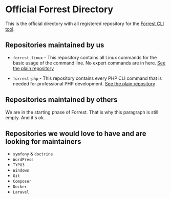 # Official Forrest Directory

This is the official directory with all registered repository for the [Forrest CLI tool](https://github.com/startwind/forrest).

## Repositories maintained by us

- `forrest-linux` - This repository contains all Linux commands for the basic usage of the command line. No expert commands are in here. [See the plain repository](repositories/forrest-linux.yml)


- `forrest-php` - This repository contains every PHP CLI command that is needed for professional PHP development. [See the plain repository](repositories/forrest-php.yml)

## Repositories maintained by others

We are in the starting phase of Forrest. That is why this paragraph is still empty. And it's ok.

## Repositories we would love to have and are looking for maintainers

- `symfony` & `doctrine`
- `WordPress`
- `TYPO3`
- `Windows`
- `Git`
- `Composer`
- `Docker`
- `Laravel`
